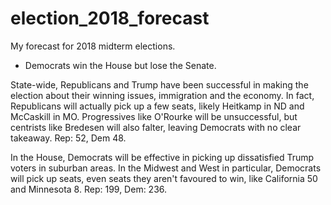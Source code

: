 # election_2018_forecast

My forecast for 2018 midterm elections. 

- Democrats win the House but lose the Senate. 

State-wide, Republicans and Trump have been successful in making the election about their winning issues, immigration and the economy. In fact, Republicans will actually pick up a few seats, likely Heitkamp in ND and McCaskill in MO. Progressives like O'Rourke will be unsuccessful, but centrists like Bredesen will also falter, leaving Democrats with no clear takeaway. Rep: 52, Dem 48.

In the House, Democrats will be effective in picking up dissatisfied Trump voters in suburban areas. In the Midwest and West in particular, Democrats will pick up seats, even seats they aren't favoured to win, like California 50 and Minnesota 8. Rep: 199, Dem: 236. 
